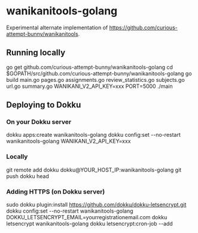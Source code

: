 
# wanikanitools-golang

Experimental alternate implementation of https://github.com/curious-attempt-bunny/wanikanitools.

## Running locally

  go get github.com/curious-attempt-bunny/wanikanitools-golang
  cd $GOPATH/src/github.com/curious-attempt-bunny/wanikanitools-golang
  go build main.go pages.go assignments.go review_statistics.go subjects.go url.go summary.go
  WANIKANI_V2_API_KEY=xxx PORT=5000 ./main

## Deploying to Dokku

### On your Dokku server

  dokku apps:create wanikanitools-golang
  dokku config:set --no-restart wanikanitools-golang WANIKANI_V2_API_KEY=xxx

### Locally

  git remote add dokku dokku@YOUR_HOST_IP:wanikanitools-golang
  git push dokku head

### Adding HTTPS (on Dokku server)

  sudo dokku plugin:install https://github.com/dokku/dokku-letsencrypt.git
  dokku config:set --no-restart wanikanitools-golang DOKKU_LETSENCRYPT_EMAIL=yourregistrationemail.com
  dokku letsencrypt wanikanitools-golang
  dokku letsencrypt:cron-job --add    